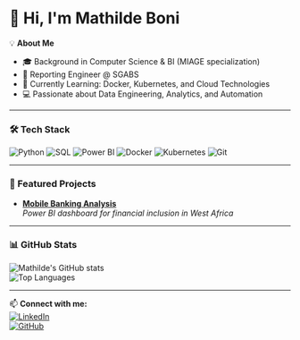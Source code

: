# 👋 Hi, I'm Mathilde Boni  

💡 **About Me**  
- 🎓 Background in Computer Science & BI (MIAGE specialization)  
- 💼 Reporting Engineer @ SGABS  
- 🌱 Currently Learning: Docker, Kubernetes, and Cloud Technologies  
- 💻 Passionate about Data Engineering, Analytics, and Automation  

---

### 🛠 Tech Stack  
![Python](https://img.shields.io/badge/Python-3776AB?style=for-the-badge&logo=python&logoColor=white)
![SQL](https://img.shields.io/badge/SQL-4479A1?style=for-the-badge&logo=postgresql&logoColor=white)
![Power BI](https://img.shields.io/badge/PowerBI-F2C811?style=for-the-badge&logo=powerbi&logoColor=black)
![Docker](https://img.shields.io/badge/Docker-2496ED?style=for-the-badge&logo=docker&logoColor=white)
![Kubernetes](https://img.shields.io/badge/Kubernetes-326CE5?style=for-the-badge&logo=kubernetes&logoColor=white)
![Git](https://img.shields.io/badge/Git-F05032?style=for-the-badge&logo=git&logoColor=white)

---

### 📂 Featured Projects  
- [**Mobile Banking Analysis**](https://github.com/mathilde-eng/mobile-banking-dashboard)  
  *Power BI dashboard for financial inclusion in West Africa*  


---

### 📊 GitHub Stats  
![Mathilde's GitHub stats](https://github-readme-stats.vercel.app/api?username=mathilde-eng&show_icons=true&theme=radical)  
![Top Languages](https://github-readme-stats.vercel.app/api/top-langs/?username=mathilde-eng&layout=compact&theme=radical)  

---

📫 **Connect with me:**  
[![LinkedIn](https://img.shields.io/badge/LinkedIn-blue?style=for-the-badge&logo=linkedin)](https://www.linkedin.com/in/mathilde-boni-52ba19253)  
[![GitHub](https://img.shields.io/badge/GitHub-black?style=for-the-badge&logo=github)](https://github.com/mathilde-eng)  
